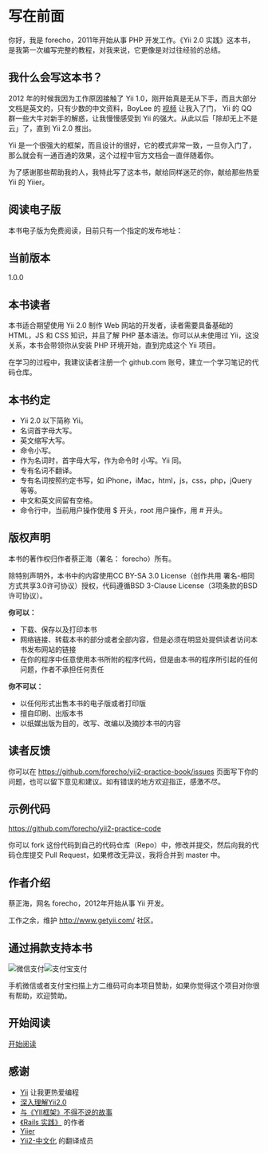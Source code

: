 # 写在前面

你好，我是 forecho，2011年开始从事 PHP 开发工作。《Yii 2.0 实践》这本书，是我第一次编写完整的教程，对我来说，它更像是对过往经验的总结。

## 我什么会写这本书？

2012 年的时候我因为工作原因接触了 Yii 1.0，刚开始真是无从下手，而且大部分文档是英文的，只有少数的中文资料，BoyLee 的 [视频](http://blog.yiiblog.info/) 让我入了门， Yii 的 QQ 群一些大牛对新手的解惑，让我慢慢感受到 Yii 的强大。从此以后「除却无上不是云」了，直到 Yii 2.0 推出。

Yii 是一个很强大的框架，而且设计的很好，它的模式非常一致，一旦你入门了，那么就会有一通百通的效果，这个过程中官方文档会一直伴随着你。

为了感谢那些帮助我的人，我特此写了这本书，献给同样迷茫的你，献给那些热爱 Yii 的 Yiier。

## 阅读电子版

本书电子版为免费阅读，目前只有一个指定的发布地址：

## 当前版本

1.0.0

## 本书读者

本书适合期望使用 Yii 2.0 制作 Web 网站的开发者，读者需要具备基础的 HTML，JS 和 CSS 知识，并且了解 PHP 基本语法。你可以从未使用过 Yii，这没关系，本书会带领你从安装 PHP 环境开始，直到完成这个 Yii 项目。

在学习的过程中，我建议读者注册一个 github.com 账号，建立一个学习笔记的代码仓库。

## 本书约定

- Yii 2.0 以下简称 Yii。
- 名词首字母大写。
- 英文缩写大写。
- 命令小写。
- 作为名词时，首字母大写，作为命令时 小写。Yii 同。
- 专有名词不翻译。
- 专有名词按照约定书写，如 iPhone，iMac，html，js，css，php，jQuery 等等。
- 中文和英文间留有空格。
- 命令行中，当前用户操作使用 $ 开头，root 用户操作，用 # 开头。

## 版权声明

本书的著作权归作者蔡正海（署名： forecho）所有。

除特别声明外，本书中的内容使用CC BY-SA 3.0 License（创作共用 署名-相同方式共享3.0许可协议）授权，代码遵循BSD 3-Clause License（3项条款的BSD许可协议）。

**你可以：**

- 下载、保存以及打印本书
- 网络链接、转载本书的部分或者全部内容，但是必须在明显处提供读者访问本书发布网站的链接
- 在你的程序中任意使用本书所附的程序代码，但是由本书的程序所引起的任何问题，作者不承担任何责任

**你不可以：**

- 以任何形式出售本书的电子版或者打印版
- 擅自印刷、出版本书
- 以纸媒出版为目的，改写、改编以及摘抄本书的内容

## 读者反馈

你可以在 https://github.com/forecho/yii2-practice-book/issues 页面写下你的问题，也可以留下意见和建议。如有错误的地方欢迎指正，感激不尽。

## 示例代码

https://github.com/forecho/yii2-practice-code

你可以 fork 这份代码到自己的代码仓库（Repo）中，修改并提交，然后向我的代码仓库提交 Pull Request，如果修改无异议，我将合并到 master 中。

## 作者介绍

蔡正海，网名 forecho，2012年开始从事 Yii 开发。

工作之余，维护 http://www.getyii.com/ 社区。

## 通过捐款支持本书

![微信支付](https://raw.githubusercontent.com/iiYii/getyii/master/wechat-pay.png)![支付宝支付](https://raw.githubusercontent.com/iiYii/getyii/master/ali-pay.png)

手机微信或者支付宝扫描上方二维码可向本项目赞助，如果你觉得这个项目对你很有帮助，欢迎赞助。

## 开始阅读

[开始阅读](SUMMARY.md)

## 感谢

- [Yii](http://www.yiiframework.com/) 让我更热爱编程
- [深入理解Yii2.0](http://www.digpage.com/)
- [与《YII框架》不得不说的故事](http://www.imooc.com/space/teacher/id/1991615)
- [《Rails 实践》](http://rails-practice.com/content) 的作者
- [Yiier](https://github.com/yiier)
- [Yii2-中文化](https://github.com/yii2-chinesization) 的翻译成员
